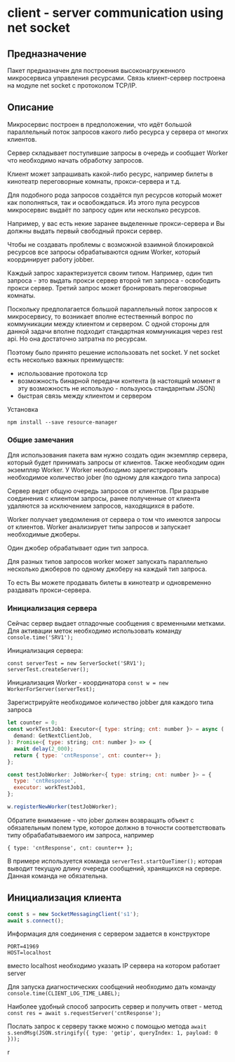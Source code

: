 # client - server communication using net socket

## Предназначение

Пакет предназначен для построения высоконагруженного микросервиса управления ресурсами. Связь клиент-сервер построена на модуле net socket с протоколом TCP/IP.

## Описание

Микросервис построен в предположении, что идёт большой параллельный поток запросов какого либо ресурса у сервера от многих клиентов.

Сервер складывает поступившие запросы в очередь и сообщает Worker что необходимо начать обработку запросов.

Клиент может запрашивать какой-либо ресурс, например билеты в кинотеатр переговорные комнаты, прокси-сервера и т.д.

Для подобного рода запросов создаётся пул ресурсов который может как пополняться, так и освобождаться.  Из этого пула ресурсов микросервис выдаёт по запросу один или несколько ресурсов.

Например, у вас есть некие заранее выделенные прокси-сервера и Вы должны выдать первый свободный прокси сервер.

Чтобы не создавать проблемы с возможной взаимной блокировкой ресурсов все запросы обрабатываются одним Worker, который координирует работу jobber.

Каждый запрос характеризуется своим типом. Например, один тип запроса - это выдать прокси сервер второй тип запроса - освободить прокси сервер. Третий запрос может бронировать переговорные комнаты.

Поскольку предполагается большой параллельный поток запросов к микросервису, то возникает вполне естественный вопрос по коммуникации между клиентом и сервером.
С одной стороны для данной задачи вполне подходит стандартная коммуникация через rest api.  Но она достаточно затратна по ресурсам.

Поэтому было принято решение использовать net socket. У net socket  есть несколько важных преимуществ:
- использование протокола tcp
- возможность бинарной передачи контента (в настоящий момент я эту возможность не использую - пользуюсь стандарнтым JSON)
- быстрая связь между клиентом и  сервером

Установка
```shell
npm install --save resource-manager
```

### Общие замечания

Для использования пакета вам нужно создать один экземпляр сервера, который будет принимать запросы от клиентов. Также необходим один экземпляр Worker. У Worker необходимо зарегистрировать необходимое количество jober (по одному для каждого типа запроса)

Сервер ведет общую очередь запросов от клиентов. При разрыве соединения с клиентом запросы, ранее полученные от клиента удаляются за исключением запросов, находящихся в работе.

Worker получает уведомления от сервера о том что имеются запросы от клиентов.
Worker анализирует типы запросов и запускает необходимые джоберы.

Один джобер обрабатывает один тип запроса.

Для разных типов запросов worker может запускать параллельно несколько джоберов по одному джоберу на каждый тип запроса.

То есть Вы можете продавать билеты в кинотеатр и одновременно раздавать прокси-сервера.


### Инициализация сервера

Сейчас сервер выдает отладочные сообщения с временными метками. Для активации меток необходимо использовать команду 
```console.time('SRV1');```

Инициализация сервера:

```
const serverTest = new ServerSocket('SRV1');
serverTest.createServer();
```

Инициализация Worker - координатора
```const w = new WorkerForServer(serverTest);```

Зарегистрируйте необходимое количество jobber для каждого типа запроса
```js
let counter = 0;
const workTestJob1: Executor<{ type: string; cnt: number }> = async (
  demand: GetNextClientJob,
): Promise<{ type: string; cnt: number }> => {
  await delay(2_000);
  return { type: 'cntResponse', cnt: counter++ };
};

const testJobWorker: JobWorker<{ type: string; cnt: number }> = {
  type: 'cntResponse',
  executor: workTestJob1,
};

w.registerNewWorker(testJobWorker);
```

Обратите внимаение - что jober  должен возвращать объект с обязательным   полем type, которое должно в точности соответствовать типу обрабабатываемого им запроса, например 

```{ type: 'cntResponse', cnt: counter++ };```

В примере используется команда ```serverTest.startQueTimer();``` которая выводит текущую длину очереди сообщений, хранящихся на сервере. Данная команда не обязательна.

## Инициализация клиента

```js
const s = new SocketMessagingClient('s1');
await s.connect();
```
Информация для соединения с сервером задается в конструкторе

```dotenv
PORT=41969
HOST=localhost
```

вместо localhost необходимо указать IP сервера на котором работает server

Для запуска диагностических сообщений необходимо дать команду ```console.time(CLIENT_LOG_TIME_LABEL);```

Наиболее удобный способ запросить сервер и получить ответ - метод ```const res = await s.requestServer('cntResponse');```

Послать запрос к серверу также можно с помощью метода ```await s.sendMsg(JSON.stringify({ type: 'getip', queryIndex: 1, payload: 0 }));```

r
